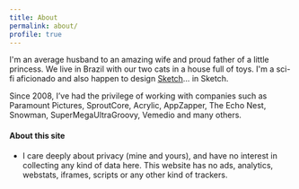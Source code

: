 ```yaml
---
title: About
permalink: about/
profile: true
---
```


I'm an average husband to an amazing wife and proud father of a little princess. We live in Brazil with our two cats in a house full of toys. I'm a sci-fi aficionado and also happen to design [Sketch](https://sketchapp.com/)… in Sketch.

Since 2008, I’ve had the privilege of working with companies such as Paramount Pictures, SproutCore, Acrylic, AppZapper, The Echo Nest, Snowman, SuperMegaUltraGroovy, Vemedio and many others.

#### About this site

<!--- - This site is where I publish my short and long posts about anything that interests or inspires me. As cheesy as it may sound, it's my little corner on the internet [moving forward](/2018/01/27/two-thousand-and-eighteen/). --->

- I care deeply about privacy (mine and yours), and have no interest in collecting any kind of data here. This website has no ads, analytics, webstats, iframes, scripts or any other kind of trackers.
